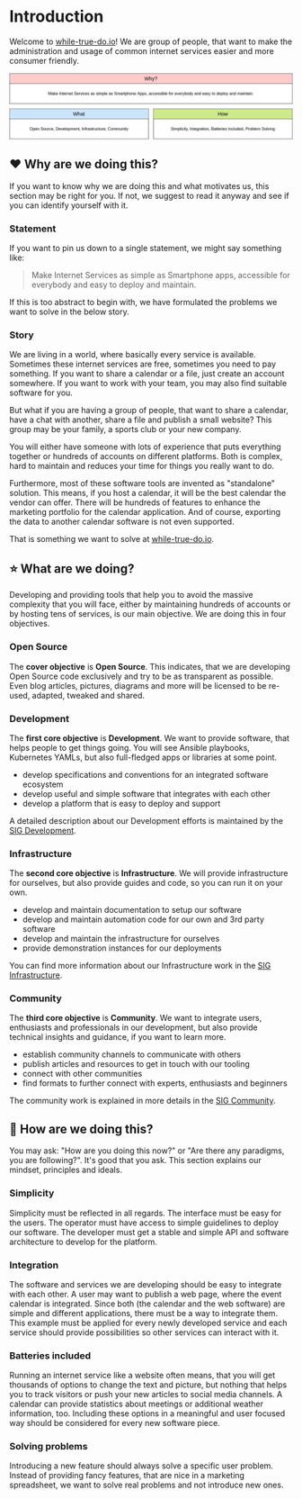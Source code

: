 # Introduction

Welcome to [while-true-do.io](https://while-true-do.io)! We are group of people,
that want to make the administration and usage of common internet services
easier and more consumer friendly.

![Why What How](./assets/why_what_how.drawio.png)

## :heart: Why are we doing this?

If you want to know why we are doing this and what motivates us, this section
may be right for you. If not, we suggest to read it anyway and see if you can
identify yourself with it.

### Statement

If you want to pin us down to a single statement, we might say something like:

> Make Internet Services as simple as Smartphone apps, accessible for everybody
> and easy to deploy and maintain.

If this is too abstract to begin with, we have formulated the problems we want
to solve in the below story.

### Story

We are living in a world, where basically every service is available. Sometimes
these internet services are free, sometimes you need to pay something. If you
want to share a calendar or a file, just create an account somewhere. If you
want to work with your team, you may also find suitable software for you.

But what if you are having a group of people, that want to share a calendar,
have a chat with another, share a file and publish a small website? This group
may be your family, a sports club or your new company.

You will either have someone with lots of experience that puts everything
together or hundreds of accounts on different platforms. Both is complex, hard
to maintain and reduces your time for things you really want to do.

Furthermore, most of these software tools are invented as "standalone" solution.
This means, if you host a calendar, it will be the best calendar the vendor can
offer. There will be hundreds of features to enhance the marketing portfolio for
the calendar application. And of course, exporting the data to another calendar
software is not even supported.

That is something we want to solve at
[while-true-do.io](https://while-true-do.io).

## :star: What are we doing?

Developing and providing tools that help you to avoid the massive complexity
that you will face, either by maintaining hundreds of accounts or by hosting
tens of services, is our main objective. We are doing this in four objectives.

### Open Source

The **cover objective** is **Open Source**. This indicates, that we are
developing Open Source code exclusively and try to be as transparent as
possible. Even blog articles, pictures, diagrams and more will be licensed to be
re-used, adapted, tweaked and shared.

### Development

The **first core objective** is **Development**. We want to provide software,
that helps people to get things going. You will see Ansible playbooks,
Kubernetes YAMLs, but also full-fledged apps or libraries at some point.

- develop specifications and conventions for an integrated software ecosystem
- develop useful and simple software that integrates with each other
- develop a platform that is easy to deploy and support

A detailed description about our Development efforts is maintained by the
[SIG Development](./development/SIG_DEVELOPMENT.md).

### Infrastructure

The **second core objective** is **Infrastructure**. We will provide
infrastructure for ourselves, but also provide guides and code, so you can run
it on your own.

- develop and maintain documentation to setup our software
- develop and maintain automation code for our own and 3rd party software
- develop and maintain the infrastructure for ourselves
- provide demonstration instances for our deployments

You can find more information about our Infrastructure work in the
[SIG Infrastructure](./infrastructure/SIG_INFRASTRUCTURE.md).

### Community

The **third core objective** is **Community**. We want to integrate users,
enthusiasts and professionals in our development, but also provide technical
insights and guidance, if you want to learn more.

- establish community channels to communicate with others
- publish articles and resources to get in touch with our tooling
- connect with other communities
- find formats to further connect with experts, enthusiasts and beginners

The community work is explained in more details in the
[SIG Community](./community/SIG_COMMUNITY.md).

## :hammer: How are we doing this?

You may ask: "How are you doing this now?" or "Are there any paradigms, you
are following?". It's good that you ask. This section explains our mindset,
principles and ideals.

### Simplicity

Simplicity must be reflected in all regards. The interface must be easy for the
users. The operator must have access to simple guidelines to deploy our
software. The developer must get a stable and simple API and software
architecture to develop for the platform.

### Integration

The software and services we are developing should be easy to integrate with
each other. A user may want to publish a web page, where the event calendar is
integrated. Since both (the calendar and the web software) are simple and
different applications, there must be a way to integrate them. This example must
be applied for every newly developed service and each service should provide
possibilities so other services can interact with it.

### Batteries included

Running an internet service like a website often means, that you will get
thousands of options to change the text and picture, but nothing that helps you
to track visitors or push your new articles to social media channels. A calendar
can provide statistics about meetings or additional weather information, too.
Including these options in a meaningful and user focused way should be
considered for every new software piece.

### Solving problems

Introducing a new feature should always solve a specific user problem. Instead
of providing fancy features, that are nice in a marketing spreadsheet, we want
to solve real problems and not introduce new ones.

